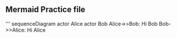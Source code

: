 ## Mermaid Practice file

'''
sequenceDiagram
    actor Alice
    actor Bob
    Alice->>Bob: Hi Bob
    Bob->>Alice: Hi Alice
